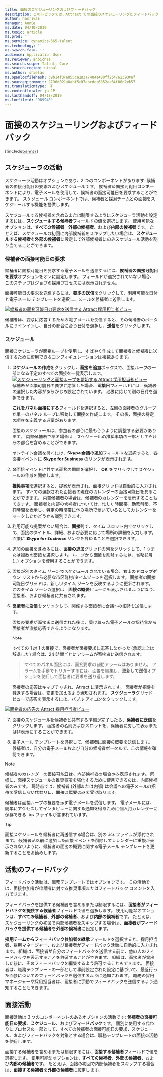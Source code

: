 ```yaml
---
title: 面接のスケジューリングおよびフィードバック
description: このトピックでは、Attract での面接のスケジューリングとフィードバック活動に関する情報を提供します。
author: hasrivas
manager: AnnBe
ms.date: 04/10/2019
ms.topic: article
ms.prod: ''
ms.service: dynamics-365-talent
ms.technology: ''
ms.search.form: ''
audience: Application User
ms.reviewer: anbichse
ms.search.scope: Talent, Core
ms.search.region: Global
ms.author: shielas
ms.openlocfilehash: 39b14f3ca855ca283a7484e480ff2547623938ef
ms.sourcegitcommit: 9796d022a8abf5c07abcdee6852ee34f06d2eb57
ms.translationtype: HT
ms.contentlocale: ja-JP
ms.lasthandoff: 04/12/2019
ms.locfileid: "989940"
---
```

# <a name="interview-scheduling-and-feedback"></a>面接のスケジューリングおよびフィードバック

[!include[banner](../includes/banner.md)]

## <a name="scheduler-activity"></a>スケジューラの活動

スケジューラ活動はオプションであり、2 つのコンポーネントがあります: 候補者の面接可能日の要求およびスケジュールです。 候補者の面接可能日コンポーネントにより、電子メールを使用して、候補者の面接可能日を要求することができます。 スケジュール コンポーネントでは、候補者と採用チームとの面接をスケジュールする機能を提供します。

スケジュールする候補者を含めるまたは制限するようにスケジューラ活動を設定するには、**スケジュールする候補者**フィールドの値を選択します。 使用可能なオプションは、**すべての候補者**、**外部の候補者**、および**内部の候補者**です。 たとえば、スケジュールの初回に内部候補者をスキップしたい場合は、**スケジュールする候補者**を**外部の候補者**に設定して外部候補者にのみスケジュール活動を割り当てることができます。

### <a name="candidate-availability-request"></a>候補者の面接可能日の要求

候補者に面接可能日を要求する電子メールを送信するには、**候補者の面接可能日を要求**オプションをオンに設定します。 フィールドが選択されていない場合、このステップはジョブの採用プロセスには表示されません。

面接可能日の要求を送信するには、**要求の送信**をクリックして、利用可能な日付と電子メール テンプレートを選択し、メールを候補者に送信します。

[![候補者の面接可能日の要求を送信する Attract 採用担当者ビュー](./media/scheduler-candidate-request.png)](./media/scheduler-candidate-request.png)

候補者は、要求に応答するための電子メールを受信すると、その候補者のポータルにサインインし、自分の都合に合う日付を選択し、**送信**をクリックします。

### <a name="schedule"></a>スケジュール
面接スケジューラが面接ループを使用し、すばやく作成して面接者と候補者に送信するために使用できるコンフィギュレーションは複数あります。

1. **スケジュールの作成**をクリックし、**面接を追加**ボックスで、面接ループの一部になる予定のすべての面接を一覧表示します。
[![スケジューリングと面接ループを開始する Attract 採用担当者ビュー](./media/schedule-start-over.png)](./media/schedule-start-over.png)   
    候補者が面接可能日の要求に応答した場合、**面接日**フィールドには、候補者の選択した内容があらかじめ設定されています。 必要に応じて別の日付を選択できます。
    
    **これをパネル面接にする**フィールドを選択すると、左側の面接者のグループが単一のパネル ループに移動して面接を作成します。 その後、面接の特定の順序を定義する必要があります。
    
    面接のスケジュールは、参加者の都合に最も合うように調整する必要があります。 内部候補者である場合は、スケジュールの推奨事項の一部としてそれらの都合を含めることができます。
    
    オンライン会議を開くには、**Skype 会議の追加**フィールドを選択すると、各面接イベントに **Skype for Business** のリンクが表示されます。

2. 各面接イベントに対する面接の期間を選択し、**OK** をクリックしてスケジュールの作成を開始します。

    **推奨事項**を選択すると、提案が表示され、面接グリッドは自動的に入力されます。 すべての選択された面接者の現在のカレンダーの面接可能日を見ることができます。 内部候補者の場合は、候補者のカレンダーを表示することもできます。 面接者と内部の候補者については、忙しい時間帯、勤務時間、不在時間を表示し、特定の時間帯に他の場所で働いているとしてカレンダーをマークしたかどうかも識別できます。 

3. 利用可能な提案がない場合は、**面接**列で、タイム スロット内でクリックして、面接のタイトル、詳細、および必要に応じて場所の詳細を入力します。 面接に **Skype for Business** リンクを含めることを選択できます。

4. 追加の面接を含めるには、**面接の追加**グリッドの列をクリックして、1 つまたは複数の面接を選択します。 ループから面接を削除するには、省略記号 (...) オプションを使用することができます。
    
5. 面接が別のタイム ゾーンでスケジュールされている場合、右上のドロップダウン リストから必要な市区町村/タイムゾーンを選択します。 面接者の面接可能日グリッドは、新しいタイム ゾーンを反映するように更新されます。 このタイム ゾーンの選択は、**面接の概要**ビューにも表示されるようになり、面接者、および候補者に共有されます。 

6. **面接者に送信**をクリックして、関係する面接者に会議への招待を送信します。

    面接の要求が面接者に送信された後は、受け取った電子メールの招待状から面接者が直接応答できるようになります。

    >[!NOTE]
    > すべての 1 対 1 の面接で、面接者が面接要求に応答しなかった (承認または辞退した) 場合は、24 時間ごとにアラームが面接者に送信されます。

    > すべてのパネル面接には、面接要求の自動アラームはありません。 アラームを手動でトリガーするには、面接を編集し、**更新して送信**オプションを使用して面接者に要求を送り返します。

    面接者の応答はキャプチャされ、Attract に表示されます。 面接者が招待を辞退する場合は、変更を加えるよう通知されます。 **スケジューラ**グリッド ビューで応答を表示するには、バブル アイコンをクリックします。

[![面接者の応答の Attract 採用担当者ビュー](./media/schedule-interviewer-response2.png)](./media/schedule-interviewer-response2.png)

7. 面接のスケジュールを候補者と共有する準備が完了したら、**候補者に送信**をクリックします。 面接者の名前およびスロットを、候補者に対して表示または非表示にすることができます。

8. 電子メール テンプレートを選択して、候補者に面接の概要を送信します。 候補者は、自分の電子メールおよび自分の候補者ポータルで、この情報を確認できます。
    
>[!NOTE] 
> 候補者のカレンダーの面接可能日は、内部候補者の場合のみ表示されます。 同様に、面接スケジュールの推奨事項を強化するために使用できるのは、内部候補者のみです。 現時点では、候補者 (外部または内部) は会議への電子メールの招待を受信しない代わりに、面接の概要のみを受け取ります。

候補者は面接ループの概要を示す電子メールを受信します。 電子メールには、簡単にアクセスしてインタビューに関する通知を得るために個人用カレンダーに保存できる .ics ファイルが含まれています。

>[!TIP] 
> 面接スケジュールを候補者に再送信する場合は、別の .ics ファイルが添付されます。 候補者が以前に追加した面接イベントを削除してカレンダーに重複が表示されないように、候補者の面接の概要に関する電子メール テンプレートを更新することをお勧めします。 

## <a name="feedback-activity"></a>活動のフィードバック

フィードバック活動は、職務テンプレートではオプションです。 この活動では、面接参加者が申請者に対する推奨事項またはフィードバック コメントを入力できます。 

フィードバックを提供する候補者を含めるまたは制限するには、**面接者がフィードバックを提供する候補者**フィールドで値を選択します。  使用可能なオプションは、**すべての候補者**、**外部の候補者**、および**内部の候補者**です。 たとえば、スケジューリングの初回で内部候補者をスキップする場合は、**面接者がフィードバックを提供する候補者**を**外部の候補者**に設定します。

**採用チームからフィードバック参加者を継承**フィールドを選択すると、採用担当者、採用マネージャー、および面接者がフィードバック活動に自動的に入力されます。 組織は、面接者が自分のフィードバックを送信する前に、他の人のフィードバックを表示することを許可することができます。 組織は、面接者が提出した後に、そのフィードバックを編集するよう許可することもできます。 面接者は、職務テンプレートの一部として事前設定された設定に基づいて、最近行った面接についてのフィードバックを送信するように通知されます。 職務の採用マネージャーや採用担当者は、面接者に手動でフィードバックを送信するよう通知することもできます。

## <a name="interview-activity"></a>面接活動

面接活動は 3 つのコンポーネントのあるオプションの活動です: **候補者の面接可能日の要求**、**スケジュール**、および**フィードバック**です。 個別に使用する代わりにプロセスの一部として、すべての候補者の面接可能日の要求、スケジュール、およびフィードバックを対象とする場合は、職務テンプレートの面接の活動を使用します。

面接する候補者を含めるまたは制限するには、**面接する候補者**フィールドで値を選択します。 使用可能なオプションは、**すべての候補者**、**外部の候補者**、および**内部の候補者**です。 たとえば、面接の初回で内部候補者をスキップする場合は、**面接する候補者**を**外部の候補者**に設定します。
